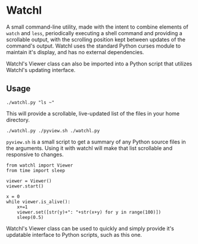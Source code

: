 # Watchl
A small command-line utility, made with the intent to combine elements of `watch` and `less`, periodically executing a shell command and providing a scrollable output, with the scrolling position kept between updates of the command's output. Watchl uses the standard Python curses module to maintain it's display, and has no external dependencies.

Watchl's Viewer class can also be imported into a Python script that utilizes Watchl's updating interface.

## Usage

```
./watchl.py "ls ~"
```
This will provide a scrollable, live-updated list of the files in your home directory.

```
./watchl.py ./pyview.sh ./watchl.py
```
`pyview.sh` is a small script to get a summary of any Python source files in the arguments.  Using it with watchl will make that list scrollable and responsive to changes.

```
from watchl import Viewer
from time import sleep

viewer = Viewer()
viewer.start()

x = 0
while viewer.is_alive():
	x+=1
	viewer.set([str(y)+": "+str(x+y) for y in range(100)])
	sleep(0.5)
```
Watchl's Viewer class can be used to quickly and simply provide it's updatable interface to Python scripts, such as this one.
